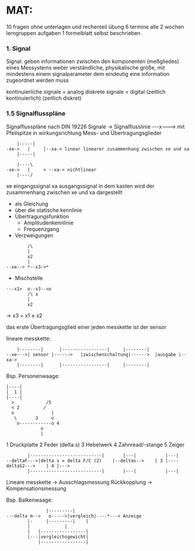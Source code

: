 # MAT:
10 fragen ohne unterlagen und rechenteil
übung 6 termine alle 2 wochen
lerngruppen aufgaben
1 formelblatt selbst beschrieben

### 1. Signal
Signal: geben informationen zwischen den komponenten (meßgliedes) eines Messystems weiter verständliche, physikalische größe, mit mindestens einem signalparameter dem eindeutig eine information zugeordnet werden muss

kontinuierliche signale = analog
diskrete signale = digital
(zeitlich kontinuierlich)
(zeitlich diskret)

### 1.5 Signalflusspläne

Signalflusspläne nach DIN 19226
Signale -> Signalflusslinie ---x---> mit Pfeilspitze in wirkungsrichtung
Mess- und Übertragungsglieder
```
	|-----|
-xe->	|     |--xa-> linear linearer zusammenhang zwischen xe und xa
	|-----|

	|----\
-xe->	|     > --xa-> nichtlinear
	|----/
```
xe eingangssignal
xa ausgangssignal
in dem kasten wird der zusammenhang zwischen xe und xa dargestellt
* als Gleichung
* über die statische kennlinie
* Übertragungsfunktion
	* Amplitudenkennlinie
	* Frequenzgang
* Verzweigungen
```	
		/\
		|
		x2		
		|
--xe-->	*--x3->*
```
* Mischstelle
```
---x1>	o--x3-->o
		/\ ±
		|
		x2 
```
-> x3 = x1 ± x2

das erste Übertragungsglied einer jeden messkette ist der sensor

lineare messkette:
```
	|--------|		|-----------------|		|--------|
--xe--->| sensor |------>	|zwischenschaltung|------>	|ausgabe |--xa->
	|--------|		|-----------------|		|--------|
```
Bsp. Personenwaage:
```
|----|
|  1 |
|----|
  >	           /5
  < 2		  /
  o              |
   \       3     o  
    o------------o 4
    		 o
    		 |
```
1 Druckplatte
2 Feder (delta s)
3 Hebelwerk
4 Zahnread/-stange
5 Zeiger

```
	    |---------------------------|		|---|			|---|
--deltaF--->|delta s = delta F/C (2)	|--deltas-->	| 3 |----deltaS2--->	| 4 |--->
	    |---------------------------|		|---|			|---|
```
Lineare messkette -> Ausschlagsmessung
Rückkopplung -> Kompensationsmessung

Bsp. Balkenwaage:
```
		       |---------|
---delta m-->	o----->|vergleich|----*---> Anzeige
		|-     |---------|    |
		|		      |
		|   |-----------------|
		|---|vergleichsgewicht|
		    |-----------------|
```
